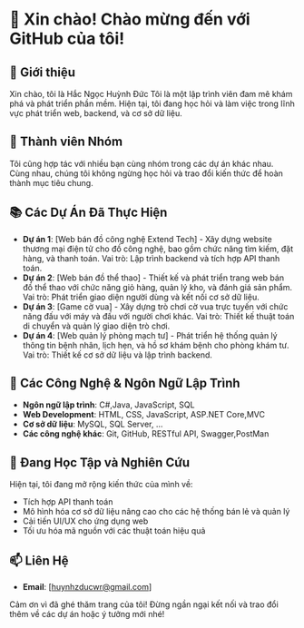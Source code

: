# 👋 Xin chào! Chào mừng đến với GitHub của tôi!

## 🌟 Giới thiệu
Xin chào, tôi là Hắc Ngọc Huỳnh Đức Tôi là một lập trình viên đam mê khám phá và phát triển phần mềm. Hiện tại, tôi đang học hỏi và làm việc trong lĩnh vực phát triển web, backend, và cơ sở dữ liệu.

## 👥 Thành viên Nhóm
Tôi cũng hợp tác với nhiều bạn cùng nhóm trong các dự án khác nhau. Cùng nhau, chúng tôi không ngừng học hỏi và trao đổi kiến thức để hoàn thành mục tiêu chung.

## 📚 Các Dự Án Đã Thực Hiện
- **Dự án 1**: [Web bán đồ công nghệ Extend Tech] - Xây dựng website thương mại điện tử cho đồ công nghệ, bao gồm chức năng tìm kiếm, đặt hàng, và thanh toán. Vai trò: Lập trình backend và tích hợp API thanh toán.
- **Dự án 2**: [Web bán đồ thể thao] - Thiết kế và phát triển trang web bán đồ thể thao với chức năng giỏ hàng, quản lý kho, và đánh giá sản phẩm. Vai trò: Phát triển giao diện người dùng và kết nối cơ sở dữ liệu.
- **Dự án 3**: [Game cờ vua] - Xây dựng trò chơi cờ vua trực tuyến với chức năng đấu với máy và đấu với người chơi khác. Vai trò: Thiết kế thuật toán di chuyển và quản lý giao diện trò chơi.
- **Dự án 4**: [Web quản lý phòng mạch tư] - Phát triển hệ thống quản lý thông tin bệnh nhân, lịch hẹn, và hồ sơ khám bệnh cho phòng khám tư. Vai trò: Thiết kế cơ sở dữ liệu và lập trình backend.


## 🚀 Các Công Nghệ & Ngôn Ngữ Lập Trình
- **Ngôn ngữ lập trình**: C#,Java, JavaScript, SQL
- **Web Development**: HTML, CSS, JavaScript, ASP.NET Core,MVC
- **Cơ sở dữ liệu**: MySQL, SQL Server, ...
- **Các công nghệ khác**: Git, GitHub, RESTful API, Swagger,PostMan

## 🌱 Đang Học Tập và Nghiên Cứu
Hiện tại, tôi đang mở rộng kiến thức của mình về:
- Tích hợp API thanh toán
- Mô hình hóa cơ sở dữ liệu nâng cao cho các hệ thống bán lẻ và quản lý
- Cải tiến UI/UX cho ứng dụng web
- Tối ưu hóa mã nguồn với các thuật toán hiệu quả

## 📫 Liên Hệ
- **Email**: [huynhzducwr@gmail.com]


Cảm ơn vì đã ghé thăm trang của tôi! Đừng ngần ngại kết nối và trao đổi thêm về các dự án hoặc ý tưởng mới nhé!
